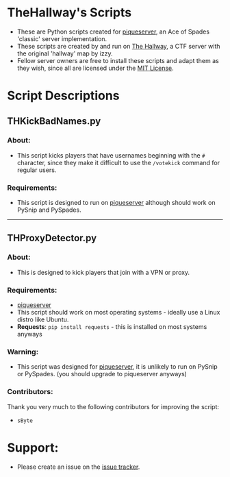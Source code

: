 # TheHallway's Scripts
* These are Python scripts created for [piqueserver](https://github.com/lokka30/THProxyDetector/issues), an Ace of Spades 'classic' server implementation.
* These scripts are created by and run on [The Hallway](https://discord.gg/ButndsdGua), a CTF server with the original 'hallway' map by izzy.
* Fellow server owners are free to install these scripts and adapt them as they wish, since all are licensed under the [MIT License](https://github.com/lokka30/TheHallwayScripts/blob/main/LICENSE).

# Script Descriptions

## THKickBadNames.py
### About:
* This script kicks players that have usernames beginning with the `#` character, since they make it difficult to use the `/votekick` command for regular users.

### Requirements:
* This script is designed to run on [piqueserver](https://github.com/piqueserver/piqueserver) although should work on PySnip and PySpades.

***

## THProxyDetector.py
### About:
* This is designed to kick players that join with a VPN or proxy.

### Requirements:
* [piqueserver](https://github.com/piqueserver/piqueserver)
* This script should work on most operating systems - ideally use a Linux distro like Ubuntu.
* **Requests**: `pip install requests` - this is installed on most systems anyways

### Warning:
* This script was designed for [piqueserver](https://github.com/piqueserver/piqueserver), it is unlikely to run on PySnip or PySpades. (you should upgrade to piqueserver anyways)

### Contributors:
Thank you very much to the following contributors for improving the script:
* `sByte`

# Support:
- Please create an issue on the [issue tracker](https://github.com/lokka30/THProxyDetector/issues).
